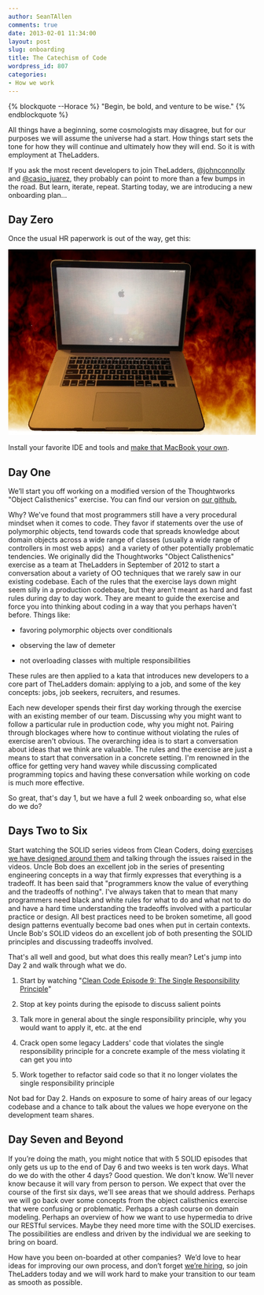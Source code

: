 ```yaml
---
author: SeanTAllen
comments: true
date: 2013-02-01 11:34:00
layout: post
slug: onboarding
title: The Catechism of Code
wordpress_id: 807
categories:
- How we work
---
```

{% blockquote --Horace %}
"Begin, be bold, and venture to be wise."
{% endblockquote %}


All things have a beginning, some cosmologists may disagree, but for our purposes we will assume the universe had a start. How things start sets the tone for how they will continue and ultimately how they will end. So it is with employment at TheLadders.

If you ask the most recent developers to join TheLadders, [@johnconnolly](http://twitter.com/johnconnolly) and [@casio_juarez](http://twitter.com/casio_juarez), they probably can point to more than a few bumps in the road. But learn, iterate, repeat. Starting today, we are introducing a new onboarding plan...


## **Day Zero**


Once the usual HR paperwork is out of the way, get this:


![15 inch retina macbook](/images/floating_flaming_retina_imac_15_inch.JPG)



Install your favorite IDE and tools and [make that MacBook your own](https://github.com/SeanTAllen/OS-X-Customizations).


## ****Day One****


We’ll start you off working on a modified version of the Thoughtworks "Object Calisthenics" exercise. You can find our version on [our github.](https://github.com/TheLadders/object-calisthenics)

Why? We've found that most programmers still have a very procedural mindset when it comes to code. They favor if statements over the use of polymorphic objects, tend towards code that spreads knowledge about domain objects across a wide range of classes (usually a wide range of controllers in most web apps)  and a variety of other potentially problematic tendencies. We originally did the Thoughtworks "Object Calisthenics" exercise as a team at TheLadders in September of 2012 to start a conversation about a variety of OO techniques that we rarely saw in our existing codebase. Each of the rules that the exercise lays down might seem silly in a production codebase, but they aren't meant as hard and fast rules during day to day work. They are meant to guide the exercise and force you into thinking about coding in a way that you perhaps haven't before. Things like:



	
  * favoring polymorphic objects over conditionals

	
  * observing the law of demeter

	
  * not overloading classes with multiple responsibilities


These rules are then applied to a kata that introduces new developers to a core part of TheLadders domain: applying to a job, and some of the key concepts: jobs, job seekers, recruiters, and resumes.

Each new developer spends their first day working through the exercise with an existing member of our team. Discussing why you might want to follow a particular rule in production code, why you might not. Pairing through blockages where how to continue without violating the rules of exercise aren't obvious. The overarching idea is to start a conversation about ideas that we think are valuable. The rules and the exercise are just a means to start that conversation in a concrete setting. I'm renowned in the office for getting very hand wavey while discussing complicated programming topics and having these conversation while working on code is much more effective.

So great, that's day 1, but we have a full 2 week onboarding so, what else do we do?


## **Days Two to Six**


Start watching the SOLID series videos from Clean Coders, doing [exercises we have designed around them](https://github.com/TheLadders/solid-exercises) and talking through the issues raised in the videos. Uncle Bob does an excellent job in the series of presenting engineering concepts in a way that firmly expresses that everything is a tradeoff. It has been said that "programmers know the value of everything and the tradeoffs of nothing". I've always taken that to mean that many programmers need black and white rules for what to do and what not to do and have a hard time understanding the tradeoffs involved with a particular practice or design. All best practices need to be broken sometime, all good design patterns eventually become bad ones when put in certain contexts. Uncle Bob's SOLID videos do an excellent job of both presenting the SOLID principles and discussing tradeoffs involved.

That's all well and good, but what does this really mean? Let's jump into Day 2 and walk through what we do.



	
  1. Start by watching "[Clean Code Episode 9: The Single Responsibility Principle](http://cleancoders.com/codecast/clean-code-episode-9/show)"

	
  2. Stop at key points during the episode to discuss salient points

	
  3. Talk more in general about the single responsibility principle, why you would want to apply it, etc. at the end

	
  4. Crack open some legacy Ladders' code that violates the single responsibility principle for a concrete example of the mess violating it can get you into

	
  5. Work together to refactor said code so that it no longer violates the single responsibility principle


Not bad for Day 2. Hands on exposure to some of hairy areas of our legacy codebase and a chance to talk about the values we hope everyone on the development team shares.


## **Day Seven and Beyond**


If you’re doing the math, you might notice that with 5 SOLID episodes that only gets us up to the end of Day 6 and two weeks is ten work days. What do we do with the other 4 days? Good question. We don't know. We'll never know because it will vary from person to person. We expect that over the course of the first six days, we'll see areas that we should address. Perhaps we will go back over some concepts from the object calisthenics exercise that were confusing or problematic. Perhaps a crash course on domain modeling. Perhaps an overview of how we want to use hypermedia to drive our RESTful services. Maybe they need more time with the SOLID exercises. The possibilities are endless and driven by the individual we are seeking to bring on board.

How have you been on-boarded at other companies?  We’d love to hear ideas for improving our own process, and don’t forget [we’re hiring](http://careers.theladders.com), so join TheLadders today and we will work hard to make your transition to our team as smooth as possible.
